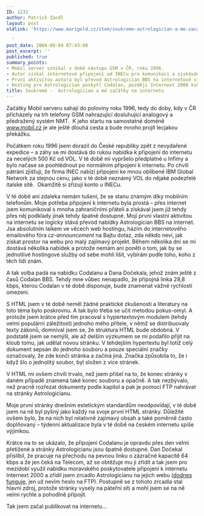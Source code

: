 ```yaml
---
ID: 1232
author: Patrick Zandl
layout: post
oldlink: 'https://www.marigold.cz/item/soukrome-astrologician-a-me-zacatky-na-internetu

  '
post_date: 2004-08-04 07:43:00
post_excerpt: ''
published: true
summary_points:
- Mobil server vznikal v době nástupu GSM v ČR, roku 1996.
- Autor získal internetové připojení od INECu pro komunikaci a získávání podkladů.
- První aktivitou autora byl převod Astrologician BBS na internetové stránky.
- Hosting pro Astrologician poskytl Codalan, později Internext 2000 kvůli rychlosti.
title: Soukromé -  Astrologician a mé začátky na internetu
---
```


<p>
Začátky Mobil serveru sahají do poloviny roku 1996, tedy do doby, kdy v ČR přicházely na trh telefony GSM nahrazující dosluhující analogový a předražený systém NMT.  K jeho startu na samostatné doméně <a href="http://www.mobil.cz/">www.mobil.cz</a> je ale ještě dlouhá cesta a bude mnoho projít lecjakou překážku. </p>

<!--more--><p>
Počátkem roku 1996 jsem dorazil do České republiky zpět z nevydařené expedice &#8211; a záhy se mi dostává do rukou nabídka k připojení do internetu za necelých 500 Kč od VOL. V té době mi vypršelo předplatné u Infimy a bylo načase se poohlédnout po normálním připojení k internetu. Po chvíli pátrání zjišťuji, že firma INEC nabízí připojení ke mnou oblíbené IBM Global Network za stejnou cenu, jako v té době neznámý VOL do nějaké podezřelé italské sítě.  Okamžitě si zřizuji konto u INECu.</p>
<p>
V té době ani zdaleka nemám tušení, že se stanu známým díky mobilním telefonům. Moje potřeba připojení k internetu byla prostá &#8211; přes internet jsem komunikoval s mnoha zahraničními přáteli a získával jsem již tehdy přes něj podklady jinak tehdy špatně dostupné. Mojí první vlastní aktivitou na internetu se logicky stává převod nabídky Astrologician BBS na internet. Jsa absolutním laikem ve věcech web hostingu, házím do internetového emailového fóra <em>cz-announcement</em> na Bajtu dotaz, zda někdo neví, jak získat prostor na webu pro malý zajímavý projekt. Během několika dní se mi dostává několika nabídek a protože nemám ani ponětí o tom, jak by se jednotlivé hostingové služby od sebe mohli lišit, vybírám podle toho, koho z těch lidí znám. </p>
<p>
A tak volba padá na nabídku Codalanu a Dana Dočekala, jehož znám ještě z časů Codalan BBS. Tehdy mne vůbec nenapadlo, že přípojná linka 28,8 kbps, kterou Codalan v té době disponuje, bude znamenat vážné rychlostí omezení. </p>
<p>
S HTML jsem v té době neměl žádné praktické zkušenosti a literatury na toto téma bylo poskrovnu. A tak bylo třeba se učit metodou pokus-omyl. A protože jsem krátce před tím pracoval s hypertextovým modulem (tehdy velmi populární záležitost) jednoho mého přítele, v němž se distribuovaly texty zákonů, domníval jsem se, že struktura HTML bude obdobná. V podstatě jsem se nemýlil, ale až delším výzkumem se mi podařilo přijít na kloub tomu, jak udělat novou stránku. V tehdejším hypertextu byl totiž celý dokument sepsán do jednoho souboru a pouze speciální značky označovaly, že zde končí stránka a začíná jiná. Značka způsobila to, že i když šlo o jednolitý soubor, byl složen z více stránek. </p>
<p>
V HTML mi ovšem chvíli trvalo, než jsem přišel na to, že konec stránky v daném případě znamená také konec souboru a opačně. A tak nezbývalo, než pracně rozřezat dokumenty podle kapitol a pak je pomocí FTP nahrávat na stránky Astrologicianu. </p>
<p>
Moje první stránky dnešním estetickým standardům neodpovídají, v té době jsem na ně byl pyšný jako každý na svoje první HTML stránky. Důležité ovšem bylo, že na nich byl relativně zajímavý obsah a také poměrně často doplňovaný &#8211; týdenní aktualizace byla v té době na českém internetu spíše výjimkou. </p>
<p>
Krátce na to se ukázalo, že připojení Codalanu je opravdu přes den velmi přetížené a stránky Astrologicianu jsou špatně dostupné. Dan Dočekal přislíbil, že pracuje na přechodu na pevnou linku o zázračné kapacitě 64 kbps a že jen čeká na Telecom, až se obtěžuje mu ji zřídit a tak jsem pro mezidobí využil nabídku moravského poskytovatele připojení k internetu Internext 2000 a zřídil jsem zrcadlo Astrologicianu na jejich webu (<a href="http://www.inext.cz/astrologician">dodnes funguje</a>, jen už nevím heslo na FTP). Postupně se z tohoto zrcadla stal hlavní zdroj, protože stránky vysely na páteřní síti a mohl jsem se na ně velmi rychle a pohodlně připojit.</p>
<p>
Tak jsem začal publikovat na internetu...</p>